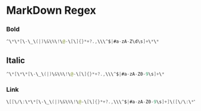 # MarkDown Regex 

### Bold 
```swift
^\*\*[\-\_\(|)\&\%\!\@-\[\]{}*+?.,\\\^$|#a-zA-Z\d\s]+\*\*
```

## Italic
```swift
^\*[\*\*[\-\_\(|)\&\%\!\@-\[\]{}*+?.,\\\^$|#a-zA-Z0-9\s]+\*
```

### Link
```swift
\[[\/\:\*\*[\-\_\(|)\&\%\!\@-\[\]{}*+?.,\\\^$|#a-zA-Z0-9\s]+]\([\/\:\*\*[\-\_\(|)\&\%\!\@-\[\]{}*+?.,\\\^$|#a-zA-Z0-9]+\)
```
